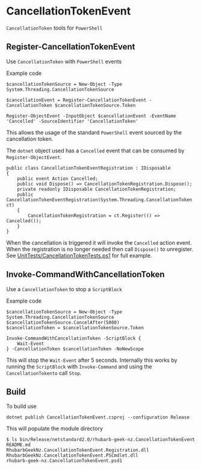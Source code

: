 # CancellationTokenEvent
`CancellationToken` tools for `PowerShell`

## Register-CancellationTokenEvent

Use `CancellationToken` with `PowerShell` events

Example code

```
$cancellationTokenSource = New-Object -Type System.Threading.CancellationTokenSource

$cancellationEvent = Register-CancellationTokenEvent -CancellationToken $cancellationTokenSource.Token

Register-ObjectEvent -InputObject $cancellationEvent -EventName 'Cancelled' -SourceIdentifier 'CancellationToken'
```

This allows the usage of the standard `PowerShell` event sourced by the cancellation token.

The `dotnet` object used has a `Cancelled` event that can be consumed by `Register-ObjectEvent`.

```
public class CancellationTokenEventRegistration : IDisposable
{
    public event Action Cancelled;
    public void Dispose() => CancellationTokenRegistration.Dispose();
    private readonly IDisposable CancellationTokenRegistration;
    public CancellationTokenEventRegistration(System.Threading.CancellationToken ct)
    {
        CancellationTokenRegistration = ct.Register(() => Cancelled());
    }
}
```

When the cancellation is triggered it will invoke the `Cancelled` action event. When the registration is no longer needed then call `Dispose()` to unregister.
See [UnitTests/CancellationTokenTests.ps1](UnitTests/CancellationTokenTests.ps1) for full example.

## Invoke-CommandWithCancellationToken

Use a `CancellationToken` to stop a `ScriptBlock`

Example code

```
$cancellationTokenSource = New-Object -Type System.Threading.CancellationTokenSource
$cancellationTokenSource.CancelAfter(5000)
$cancellationToken = $cancellationTokenSource.Token

Invoke-CommandWithCancellationToken -ScriptBlock {
    Wait-Event
} -CancellationToken $cancellationToken -NoNewScope
```

This will stop the `Wait-Event` after 5 seconds. Internally this works by running the `ScriptBlock` with `Invoke-Command` and using the `CancellationTokento` call `Stop`.

## Build

To build use

```
dotnet publish CancellationTokenEvent.csproj --configuration Release
```

This will populate the module directory

```
$ ls bin/Release/netstandard2.0/rhubarb-geek-nz.CancellationTokenEvent
README.md
RhubarbGeekNz.CancellationTokenEvent.Registration.dll
RhubarbGeekNz.CancellationTokenEvent.PSCmdlet.dll
rhubarb-geek-nz.CancellationTokenEvent.psd1
```
